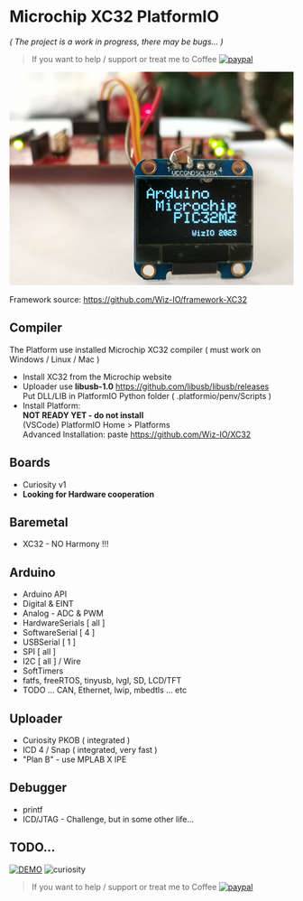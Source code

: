 # Microchip XC32 PlatformIO
_( The project is a work in progress, there may be bugs... )_

>If you want to help / support or treat me to Coffee  [![paypal](https://www.paypalobjects.com/en_US/i/btn/btn_donate_SM.gif)](https://www.paypal.com/cgi-bin/webscr?cmd=_s-xclick&hosted_button_id=ESUP9LCZMZTD6)

![pic32mz](https://raw.githubusercontent.com/Wiz-IO/LIB/master/microchip/Arduino-PIC32MZ.jpg)

Framework source: https://github.com/Wiz-IO/framework-XC32

## Compiler<br>
The Platform use installed Microchip XC32 compiler ( must work on Windows / Linux / Mac )
<br>
* Install XC32 from the Microchip website
* Uploader use **libusb-1.0** https://github.com/libusb/libusb/releases <br>
Put DLL/LIB in PlatformIO Python folder ( .platformio/penv/Scripts )<br>
* Install Platform:<br> **NOT READY YET - do not install**<br>
(VSCode) PlatformIO Home > Platforms<br>
Advanced Installation: paste https://github.com/Wiz-IO/XC32

## Boards
* Curiosity v1
* **Looking for Hardware cooperation**

## Baremetal
* XC32 - NO Harmony !!!

## Arduino
* Arduino API
* Digital & EINT
* Analog - ADC & PWM
* HardwareSerials [ all ]
* SoftwareSerial [ 4 ]
* USBSerial [ 1 ]
* SPI [ all ]
* I2C [ all ] / Wire
* SoftTimers
* fatfs, freeRTOS, tinyusb, lvgl, SD, LCD/TFT
* TODO ... CAN, Ethernet, lwip, mbedtls ... etc

## Uploader
* Curiosity PKOB ( integrated )
* ICD 4 / Snap ( integrated, very fast )
* "Plan B" - use MPLAB X IPE

## Debugger
* printf
* ICD/JTAG - Challenge, but in some other life...


## TODO...
[![DEMO](https://img.youtube.com/vi/salZwXYZfkg/0.jpg)](https://www.youtube.com/watch?v=salZwXYZfkg "DEMO")
![curiosity](https://microchipdeveloper.com/local--files/boards-i:curiosity-pic32mz/PIC32MZ-CURIOSITY.png)

>If you want to help / support or treat me to Coffee  [![paypal](https://www.paypalobjects.com/en_US/i/btn/btn_donate_SM.gif)](https://www.paypal.com/cgi-bin/webscr?cmd=_s-xclick&hosted_button_id=ESUP9LCZMZTD6)
